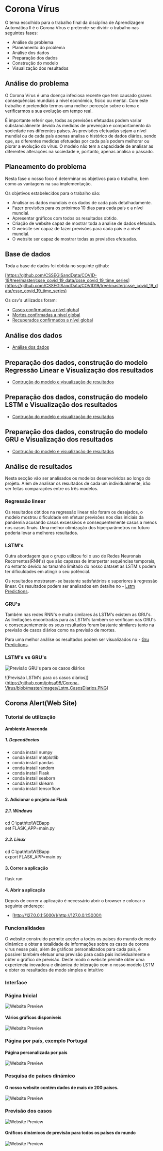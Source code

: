 # Corona Vírus

O tema escolhido para o trabalho final da disciplina de Aprendizagem Automática II é o Corona Vírus e pretende-se dividir o trabalho nas seguintes fases:

- Análise do problema
- Planeamento do problema
- Análise dos dados
- Preparação dos dados
- Construção do modelo
- Visualização dos resultados

## Análise do problema

O Corona Vírus é uma doença infeciosa recente que tem causado graves consequências mundiais a nível económico, físico ou mental. Com este trabalho é pretendido termos uma melhor perceção sobre o tema e verificarmos a sua evolução em tempo real.

É importante referir que, todas as previsões efetuadas podem variar substancialmente devido ás medidas de prevenção e comportamento da sociedade nos diferentes países. As previsões efetuadas sejam a nível mundial ou de cada país apenas analisa o histórico de dados diários, sendo que, as diferentes medidas efetuadas por cada país podem melhorar ou piorar a evolução do vírus. O modelo não tem a capacidade de analisar as diferentes alterações na sociedade e, portanto, apenas analisa o passado.

## Planeamento do problema

Nesta fase o nosso foco é determinar os objetivos para o trabalho, bem como as vantagens na sua implementação.

Os objetivos estabelecidos para o trabalho são:

- Analisar os dados mundiais e os dados de cada país detalhadamente.
- Fazer previsões para os próximos 10 dias para cada país e a nível mundial.
- Apresentar gráficos com todos os resultados obtido.
- Criação de website capaz de mostrar toda a analise de dados efetuada.
- O website ser capaz de fazer previsões para cada país e a nível mundial.
- O website ser capaz de mostrar todas as previsões efetuadas.

##

## Base de dados

Toda a base de dados foi obtida no seguinte github:

[https://github.com/CSSEGISandData/COVID-19/tree/master/csse_covid_19_data/csse_covid_19_time_series](https://github.com/CSSEGISandData/COVID19/tree/master/csse_covid_19_data/csse_covid_19_time_series)

Os csv&#39;s utilizados foram:

- [Casos confirmados a nível global](https://github.com/CSSEGISandData/COVID-19/blob/master/csse_covid_19_data/csse_covid_19_time_series/time_series_covid19_confirmed_global.csv) 
- [Mortes confirmadas a nível global](https://github.com/CSSEGISandData/COVID-19/blob/master/csse_covid_19_data/csse_covid_19_time_series/time_series_covid19_deaths_global.csv)
- [Recuperados confirmados a nível global](https://github.com/CSSEGISandData/COVID-19/blob/master/csse_covid_19_data/csse_covid_19_time_series/time_series_covid19_recovered_global.csv)

## Análise dos dados

- [Análise dos dados](https://github.com/jpbsa98/Corona-Virus/blob/master/DataAnalysisNotebook.ipynb)

## Preparação dos dados, construção do modelo Regressão Linear e Visualização dos resultados

- [Contrução do modelo e visualização de resultados](https://github.com/jpbsa98/Corona-Virus/blob/master/TestesOutrosModelos.ipynb)

## Preparação dos dados, construção do modelo LSTM e Visualização dos resultados

- [Contrução do modelo e visualização de resultados](https://github.com/jpbsa98/Corona-Virus/blob/master/LstmPredictionsNotebook.ipynb)

## Preparação dos dados, construção do modelo GRU e Visualização dos resultados

- [Contrução do modelo e visualização de resultados](https://github.com/jpbsa98/Corona-Virus/blob/master/GRUPredictionsNotebook.ipynb)



## Análise de resultados

Nesta secção vão ser analisados os modelos desenvolvidos ao longo do projeto. Além de analisar os resultados de cada um individualmente, irão ser feitas comparações entre os três modelos.

### Regressão linear

Os resultados obtidos na regressão linear não foram os desejados, o modelo mostrou dificuldade em efetuar previsões nos dias iniciais da pandemia acusando casos excessivos e consequentemente casos a menos nos casos finais. Uma melhor otimização dos hiperparâmetros no futuro poderia levar a melhores resultados.

### LSTM's

Outra abordagem que o grupo utilizou foi o uso de Redes Neuronais Recorrentes(RNN's) que são capazes de interpertar sequências temporais, no entanto devido ao tamanho limitado do nosso dataset as LSTM's podem ter dificuldades em atingir o seu potêncial.

Os resultados mostraram-se bastante satisfatórios e superiores à regressão linear. Os resultados podem ser analisados em detalhe no - [Lstm Predictions](https://github.com/jpbsa98/Corona-Virus/blob/master/LstmPredictionsNotebook.ipynb).

### GRU's

Também nas redes RNN's e muito similares ás LSTM's existem as GRU's. As limitações encontradas para as LSTM's também se verificam nas GRU's e consequentemente os seus resultados foram bastante similares tanto na previsão de casos diários como na previsão de mortes. 

Para uma melhor análise os resultados podem ser visualizados no - [Gru Predictions](https://github.com/jpbsa98/Corona-Virus/blob/master/GRUPredictionsNotebook.ipynb).

### LSTM's vs GRU's

![Previsão GRU's para os casos diários](https://github.com/jpbsa98/Corona-Virus/blob/master/Images/Gru_CasosDiarios.png)

![Previsão LSTM's para os casos diários]](https://github.com/jpbsa98/Corona-Virus/blob/master/Images/Lstm_CasosDiarios.PNG)
## Corona Alert(Web Site)


### Tutorial de utilização

#### Ambiente Anaconda

##### 1. Dependências

- conda install numpy
- conda install matplotlib
- conda install pandas
- conda install random
- conda install Flask
- conda install seaborn
- conda install sklearn
- conda install tensorflow
#### 2. Adicionar o projeto ao Flask

##### 2.1. Windows

cd C:\path\to\WEBapp\
set FLASK_APP=main.py

##### 2.2. Linux

cd C:\path\to\WEBapp\
export FLASK_APP=main.py

#### 3. Correr a aplicação

flask run

#### 4. Abrir a aplicação

Depois de correr a aplicação é necessário abrir o browser e colocar o seguinte endereço:

- [http://127.0.0.1:5000/](http://127.0.0.1:5000/)

### Funcionalidades
O website construido permite aceder a todos os paises do mundo de modo dinámico e obter a totalidade de informações sobre os casos de corona virus nesse pais, além de gráficos personalizados para cada pais, é possivel também efetuar uma previsão para cada pais individualmente e obter o gráfico de previsão.
Deste modo o website permite obter uma experiencia inovadora e dinámica de interação com o nosso modelo LSTM e obter os resultados de modo simples e intuitivo

### Interface
### Página Inicial
![Website Preview](https://github.com/jpbsa98/Corona-Virus/blob/master/Images/Website_world_wide.PNG)

#### Vários gráficos disponiveis
![Website Preview](https://github.com/jpbsa98/Corona-Virus/blob/master/Images/Website_world_wide2.PNG)


### Página por país, exemplo Portugal
#### Página personalizada por país 
![Website Preview](https://github.com/jpbsa98/Corona-Virus/blob/master/Images/Website_country.PNG)

### Pesquisa de paises dinámico
#### O nosso website contém dados de mais de 200 paises.
![Website Preview](https://github.com/jpbsa98/Corona-Virus/blob/master/Images/Website_dynamic_search.PNG)


### Previsão dos casos
![Website Preview](https://github.com/jpbsa98/Corona-Virus/blob/master/Images/Website_country_predicting.PNG)
#### Gráficos dinámicos de previsão para todos os países do mundo
![Website Preview](https://github.com/jpbsa98/Corona-Virus/blob/master/Images/Website_country_predicted.PNG)


